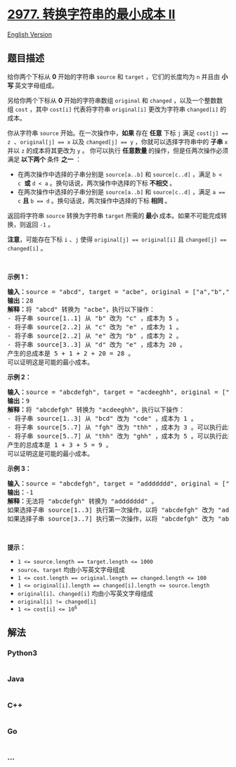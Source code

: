 # [2977. 转换字符串的最小成本 II](https://leetcode.cn/problems/minimum-cost-to-convert-string-ii)

[English Version](/solution/2900-2999/2977.Minimum%20Cost%20to%20Convert%20String%20II/README_EN.md)

## 题目描述

<!-- 这里写题目描述 -->

<p>给你两个下标从 <strong>0</strong> 开始的字符串 <code>source</code> 和 <code>target</code> ，它们的长度均为 <code>n</code> 并且由 <strong>小写 </strong>英文字母组成。</p>

<p>另给你两个下标从 <strong>0</strong> 开始的字符串数组 <code>original</code> 和 <code>changed</code> ，以及一个整数数组 <code>cost</code> ，其中 <code>cost[i]</code> 代表将字符串 <code>original[i]</code> 更改为字符串 <code>changed[i]</code> 的成本。</p>

<p>你从字符串 <code>source</code> 开始。在一次操作中，<strong>如果 </strong>存在 <strong>任意</strong> 下标 <code>j</code> 满足 <code>cost[j] == z</code>&nbsp; 、<code>original[j] == x</code> 以及 <code>changed[j] == y</code> ，你就可以选择字符串中的 <strong>子串</strong> <code>x</code> 并以 <code>z</code> 的成本将其更改为 <code>y</code> 。 你可以执行 <strong>任意数量 </strong>的操作，但是任两次操作必须满足<strong> 以下两个 </strong>条件 <strong>之一</strong> ：</p>

<ul>
	<li>在两次操作中选择的子串分别是 <code>source[a..b]</code> 和 <code>source[c..d]</code> ，满足 <code>b &lt; c</code>&nbsp; <strong>或</strong> <code>d &lt; a</code> 。换句话说，两次操作中选择的下标<strong> 不相交 </strong>。</li>
	<li>在两次操作中选择的子串分别是 <code>source[a..b]</code> 和 <code>source[c..d]</code> ，满足 <code>a == c</code> <strong>且</strong> <code>b == d</code> 。换句话说，两次操作中选择的下标<strong> 相同 </strong>。</li>
</ul>

<p>返回将字符串 <code>source</code> 转换为字符串 <code>target</code> 所需的<strong> 最小 </strong>成本。如果不可能完成转换，则返回 <code>-1</code> 。</p>

<p><strong>注意</strong>，可能存在下标 <code>i</code> 、<code>j</code> 使得 <code>original[j] == original[i]</code> 且 <code>changed[j] == changed[i]</code> 。</p>

<p>&nbsp;</p>

<p><strong>示例 1：</strong></p>

<pre>
<strong>输入：</strong>source = "abcd", target = "acbe", original = ["a","b","c","c","e","d"], changed = ["b","c","b","e","b","e"], cost = [2,5,5,1,2,20]
<strong>输出：</strong>28
<strong>解释：</strong>将 "abcd" 转换为 "acbe"，执行以下操作：
- 将子串 source[1..1] 从 "b" 改为 "c" ，成本为 5 。
- 将子串 source[2..2] 从 "c" 改为 "e" ，成本为 1 。
- 将子串 source[2..2] 从 "e" 改为 "b" ，成本为 2 。
- 将子串 source[3..3] 从 "d" 改为 "e" ，成本为 20 。
产生的总成本是 5 + 1 + 2 + 20 = 28 。 
可以证明这是可能的最小成本。
</pre>

<p><strong>示例 2：</strong></p>

<pre>
<strong>输入：</strong>source = "abcdefgh", target = "acdeeghh", original = ["bcd","fgh","thh"], changed = ["cde","thh","ghh"], cost = [1,3,5]
<strong>输出：</strong>9
<strong>解释：</strong>将 "abcdefgh" 转换为 "acdeeghh"，执行以下操作：
- 将子串 source[1..3] 从 "bcd" 改为 "cde" ，成本为 1 。
- 将子串 source[5..7] 从 "fgh" 改为 "thh" ，成本为 3 。可以执行此操作，因为下标 [5,7] 与第一次操作选中的下标不相交。
- 将子串 source[5..7] 从 "thh" 改为 "ghh" ，成本为 5 。可以执行此操作，因为下标 [5,7] 与第一次操作选中的下标不相交，且与第二次操作选中的下标相同。
产生的总成本是 1 + 3 + 5 = 9 。
可以证明这是可能的最小成本。
</pre>

<p><strong>示例 3：</strong></p>

<pre>
<strong>输入：</strong>source = "abcdefgh", target = "addddddd", original = ["bcd","defgh"], changed = ["ddd","ddddd"], cost = [100,1578]
<strong>输出：</strong>-1
<strong>解释：</strong>无法将 "abcdefgh" 转换为 "addddddd" 。
如果选择子串 source[1..3] 执行第一次操作，以将 "abcdefgh" 改为 "adddefgh" ，你无法选择子串 source[3..7] 执行第二次操作，因为两次操作有一个共用下标 3 。
如果选择子串 source[3..7] 执行第一次操作，以将 "abcdefgh" 改为 "abcddddd" ，你无法选择子串 source[1..3] 执行第二次操作，因为两次操作有一个共用下标 3 。
</pre>

<p>&nbsp;</p>

<p><strong>提示：</strong></p>

<ul>
	<li><code>1 &lt;= source.length == target.length &lt;= 1000</code></li>
	<li><code>source</code>、<code>target</code> 均由小写英文字母组成</li>
	<li><code>1 &lt;= cost.length == original.length == changed.length &lt;= 100</code></li>
	<li><code>1 &lt;= original[i].length == changed[i].length &lt;= source.length</code></li>
	<li><code>original[i]</code>、<code>changed[i]</code> 均由小写英文字母组成</li>
	<li><code>original[i] != changed[i]</code></li>
	<li><code>1 &lt;= cost[i] &lt;= 10<sup>6</sup></code></li>
</ul>

## 解法

<!-- 这里可写通用的实现逻辑 -->

<!-- tabs:start -->

### **Python3**

<!-- 这里可写当前语言的特殊实现逻辑 -->

```python

```

### **Java**

<!-- 这里可写当前语言的特殊实现逻辑 -->

```java

```

### **C++**

```cpp

```

### **Go**

```go

```

### **...**

```

```

<!-- tabs:end -->
